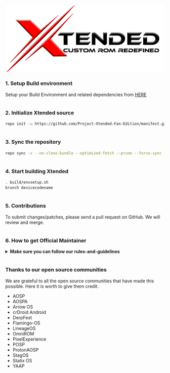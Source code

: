 <img src="https://github.com/Project-Xtended-Fan-Edition/manifest/blob/xu/X-Temp-Head.png">

### 1. Setup Build environment
Setup your Build Environment and related dependencies from [HERE](https://source.android.com/docs/setup/build/building)
#
### 2. Initialize Xtended source
~~~bash
repo init -u https://github.com/Project-Xtended-Fan-Edition/manifest.git -b xu --git-lfs
~~~
#
### 3. Sync the repository ###
~~~bash
repo sync -c --no-clone-bundle --optimized-fetch --prune --force-sync -j$(nproc --all)
~~~
#
### 4. Start building Xtended
~~~bash
. build/envsetup.sh
brunch devicecodename
~~~    
#
### 5. Contributions
To submit changes/patches, please send a pull request on GitHub. We will review and merge.
#
### 6. How to get Official Maintainer
<details>
<br>
<summary><b>Make sure you can follow our rules-and-guidelines</b></summary>

## Project-Xtended Official Requirements

- You must have knowledge about source control tools such as git and repo.
- Device sources should be public on our official [Device Github](https://github.com/orgs/Xtended-Devices/repositories)
- Device sources must have proper commit history & authorship.
- All sources must be fully synced (pushed to GitHub) prior to every official build release
- Maintainers must test every build before release this including with testers if possible in order to avoid issues
- A Forum thread link must be made using [Official template](https://raw.githubusercontent.com/Project-Xtended/docs/master/XT-ThreadTemplate.txt) with your build on a dedicated community like XDA for example.
- Forum thread must contain all the device documentation such as installation steps,download links, sources etc.
- All hardware & basic sensors function must be operational 
- You can't redirect your official build's download link, Use only official downlaod server for release.

<b>After following above just message to Mukesh over [Telegram](https://telegram.me/mukesh22584) with the device you want to maintain.</b>
</details>

#

### Thanks to our open source communities
We are grateful to all the open source communities that have made this possible. Here it is worth to give them credit. 

- AOSP
- AOSPA
- Arrow OS
- crDroid Android
- DerpFest
- Flamingo-OS
- LineageOS
- OmniROM
- PixelExperience
- POSP
- ProtonAOSP
- StagOS
- Statix OS
- YAAP
